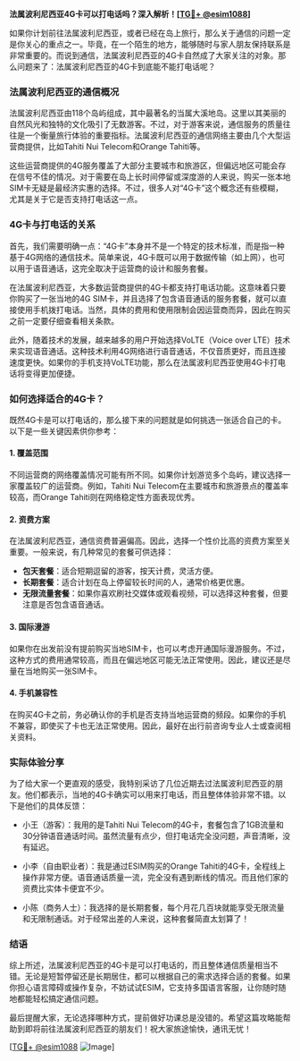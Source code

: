 **法属波利尼西亚4G卡可以打电话吗？深入解析！[[TG💪+ @esim1088](https://t.me/s/esim1088)]**

如果你计划前往法属波利尼西亚，或者已经在岛上旅行，那么关于通信的问题一定是你关心的重点之一。毕竟，在一个陌生的地方，能够随时与家人朋友保持联系是非常重要的。而说到通信，法属波利尼西亚的4G卡自然成了大家关注的对象。那么问题来了：法属波利尼西亚的4G卡到底能不能打电话呢？

### 法属波利尼西亚的通信概况

法属波利尼西亚由118个岛屿组成，其中最著名的当属大溪地岛。这里以其美丽的自然风光和独特的文化吸引了无数游客。不过，对于游客来说，通信服务的质量往往是一个衡量旅行体验的重要指标。法属波利尼西亚的通信网络主要由几个大型运营商提供，比如Tahiti Nui Telecom和Orange Tahiti等。

这些运营商提供的4G服务覆盖了大部分主要城市和旅游区，但偏远地区可能会存在信号不佳的情况。对于需要在岛上长时间停留或深度游的人来说，购买一张本地SIM卡无疑是最经济实惠的选择。不过，很多人对“4G卡”这个概念还有些模糊，尤其是关于它是否支持打电话这一点。

### 4G卡与打电话的关系

首先，我们需要明确一点：“4G卡”本身并不是一个特定的技术标准，而是指一种基于4G网络的通信技术。简单来说，4G卡既可以用于数据传输（如上网），也可以用于语音通话，这完全取决于运营商的设计和服务套餐。

在法属波利尼西亚，大多数运营商提供的4G卡都支持打电话功能。这意味着只要你购买了一张当地的4G SIM卡，并且选择了包含语音通话的服务套餐，就可以直接使用手机拨打电话。当然，具体的费用和使用限制会因运营商而异，因此在购买之前一定要仔细查看相关条款。

此外，随着技术的发展，越来越多的用户开始选择VoLTE（Voice over LTE）技术来实现语音通话。这种技术利用4G网络进行语音通话，不仅音质更好，而且连接速度更快。如果你的手机支持VoLTE功能，那么在法属波利尼西亚使用4G卡打电话将变得更加便捷。

### 如何选择适合的4G卡？

既然4G卡是可以打电话的，那么接下来的问题就是如何挑选一张适合自己的卡。以下是一些关键因素供你参考：

#### 1. **覆盖范围**
   不同运营商的网络覆盖情况可能有所不同。如果你计划游览多个岛屿，建议选择一家覆盖较广的运营商。例如，Tahiti Nui Telecom在主要城市和旅游景点的覆盖率较高，而Orange Tahiti则在网络稳定性方面表现优秀。

#### 2. **资费方案**
   在法属波利尼西亚，通信资费普遍偏高。因此，选择一个性价比高的资费方案至关重要。一般来说，有几种常见的套餐可供选择：
   - **包天套餐**：适合短期逗留的游客，按天计费，灵活方便。
   - **长期套餐**：适合计划在岛上停留较长时间的人，通常价格更优惠。
   - **无限流量套餐**：如果你喜欢刷社交媒体或观看视频，可以选择这种套餐，但要注意是否包含语音通话。

#### 3. **国际漫游**
   如果你在出发前没有提前购买当地SIM卡，也可以考虑开通国际漫游服务。不过，这种方式的费用通常较高，而且在偏远地区可能无法正常使用。因此，建议还是尽量在当地购买一张SIM卡。

#### 4. **手机兼容性**
   在购买4G卡之前，务必确认你的手机是否支持当地运营商的频段。如果你的手机不兼容，即使买了卡也无法正常使用。因此，最好在出行前咨询专业人士或查阅相关资料。

### 实际体验分享

为了给大家一个更直观的感受，我特别采访了几位近期去过法属波利尼西亚的朋友。他们都表示，当地的4G卡确实可以用来打电话，而且整体体验非常不错。以下是他们的具体反馈：

- 小王（游客）：我用的是Tahiti Nui Telecom的4G卡，套餐包含了1GB流量和30分钟语音通话时间。虽然流量有点少，但打电话完全没问题，声音清晰，没有延迟。
  
- 小李（自由职业者）：我是通过ESIM购买的Orange Tahiti的4G卡，全程线上操作非常方便。语音通话质量一流，完全没有遇到断线的情况。而且他们家的资费比实体卡便宜不少。

- 小陈（商务人士）：我选择的是长期套餐，每个月花几百块就能享受无限流量和无限制通话。对于经常出差的人来说，这种套餐简直太划算了！

### 结语

综上所述，法属波利尼西亚的4G卡是可以打电话的，而且整体通信质量相当不错。无论是短暂停留还是长期居住，都可以根据自己的需求选择合适的套餐。如果你担心语言障碍或操作复杂，不妨试试ESIM，它支持多国语言客服，让你随时随地都能轻松搞定通信问题。

最后提醒大家，无论选择哪种方式，提前做好功课总是没错的。希望这篇攻略能帮助到即将前往法属波利尼西亚的朋友们！祝大家旅途愉快，通讯无忧！

[[TG💪+ @esim1088](https://t.me/s/esim1088) ![Image](https://i.postimg.cc/4NQfJmqS/Snipaste-2025-05-13-00-14-12.png)]